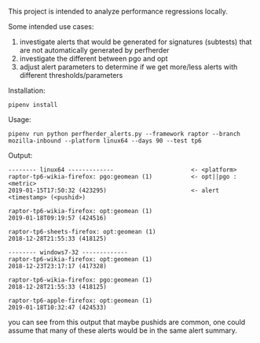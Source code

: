 This project is intended to analyze performance regressions locally.

Some intended use cases:
1) investigate alerts that would be generated for signatures (subtests) that are not automatically generated by perfherder
2) investigate the different between pgo and opt
3) adjust alert parameters to determine if we get more/less alerts with different thresholds/parameters

Installation:

```
pipenv install
```

Usage:

```
pipenv run python perfherder_alerts.py --framework raptor --branch mozilla-inbound --platform linux64 --days 90 --test tp6
```

Output:

```
-------- linux64 -------------                      <- <platform>
raptor-tp6-wikia-firefox: pgo:geomean (1)           <- opt||pgo : <metric>
2019-01-15T17:50:32 (423295)                        <- alert <timestamp> (<pushid>)

raptor-tp6-wikia-firefox: opt:geomean (1)
2019-01-18T09:19:57 (424516)

raptor-tp6-sheets-firefox: opt:geomean (1)
2018-12-28T21:55:33 (418125)

-------- windows7-32 -------------
raptor-tp6-wikia-firefox: opt:geomean (1)
2018-12-23T23:17:17 (417328)

raptor-tp6-wikia-firefox: pgo:geomean (1)
2018-12-28T21:55:33 (418125)

raptor-tp6-apple-firefox: opt:geomean (1)
2019-01-18T10:32:47 (424533)
```

you can see from this output that maybe pushids are common, one could assume that many of these alerts would be in the same alert summary.
